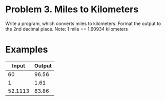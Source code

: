 # Problem 3.	Miles to Kilometers
Write a program, which converts miles to kilometers. Format the output to the 2nd decimal place.
Note: 1 mile == 1.60934 kilometers
# Examples
| Input	  | Output  | 
| --------|---------|
| 60	  | 96.56	| 
| 1	      | 1.61	|
| 52.1113 | 83.86	| 
